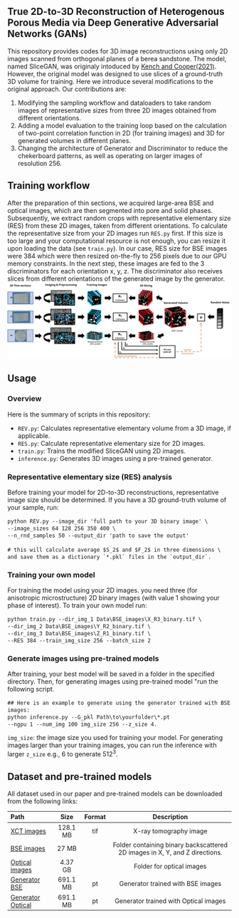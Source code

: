 ## True 2D-to-3D Reconstruction of Heterogenous Porous Media via Deep Generative Adversarial Networks (GANs)
 This repository provides codes for 3D image reconstructions using only 2D images scanned from orthogonal planes of a berea sandstone. The model, named SliceGAN, was originaly intoduced by [Kench and Cooper(2021)](https://github.com/stke9/SliceGAN). However, the original model was designed to use slices of a ground-truth 3D volume for training. Here we introduce several modifications to the original approach. Our contributions are:
 1) Modifying the sampling workflow and dataloaders to take random images of representative sizes from three 2D images obtained from different orientations.
 2) Adding a model evaluation to the training loop based on the calculation of two-point correlation function in 2D (for training images) and 3D for generated volumes in different planes.
 3) Changing the architecture of Generator and Discriminator to reduce the chekerboard patterns, as well as operating on larger images of resolution 256.

 ## Training workflow
 After the preparation of thin sections, we acquired large-area BSE and optical images, which are then segmented into pore and solid phases. Subsequently, we extract random crops with representative elementary size (RES) from these 2D images, taken from different orientations. To calculate the representative size from your 2D images run `RES.py` first. If this size is too large and your computational resource is not enough, you can resize it upon loading the data (see `train.py`). In our case, RES size for BSE images were 384 which were then resized on-the-fly to 256 pixels due to our GPU memory constraints. In the next step, these images are fed to the 3 discriminators for each orientation x, y, z. The discriminator also receives slices from different orientations of the generated image by the generator.
 ![](Fig1_Workflow.jpg)

 ## Usage
 ### Overview
Here is the summary of scripts in this repository:
- ``REV.py``: Calculates representative elementary volume from a 3D image, if applicable.
- ``RES.py``: Calculate representative elementary size for 2D images.
- ``train.py``: Trains the modified SliceGAN using 2D images.
- ``inference.py``: Generates 3D images using a pre-trained generator.

 ### Representative elementary size (RES) analysis
 Before training your model for 2D-to-3D reconstructions, representative image size should be determined. If you have a 3D ground-truth volume of your sample, run:
```
python REV.py --image_dir 'full path to your 3D binary image' \
--image_sizes 64 128 256 350 400 \
--n_rnd_samples 50 --output_dir 'path to save the output'

# this will calculate average $S_2$ and $F_2$ in three dimensions \
and save them as a dictionary `*.pkl` files in the `output_dir`.
```
### Training your own model
 For training the model using your 2D images. you need three (for anisotropic microstructure) 2D binary images (with value 1 showing your phase of interest). To train your own model run:
 ```
 python train.py --dir_img_1 Data\BSE_images\X_R3_binary.tif \
 --dir_img_2 Data\BSE_images\Y_R2_binary.tif \
 --dir_img_3 Data\BSE_images\Z_R1_binary.tif \
 --RES 384 --train_img_size 256 --batch_size 2

 ```
### Generate images using pre-trained models
 After training, your best model will be saved in a folder in the specified directory. Then, for generating images using pre-trained model "run the following script.
 ```
 ## Here is an example to generate using the generator trained with BSE images:
 python inference.py --G_pkl Path\to\yourfolder\*.pt
 --ngpu 1 --num_img 100 img_size 256 --z_size 4.

 ``` 
 `img_size`: the image size you used for training your model. For generating images larger than your training images, you can run the inference with larger `z_size` e.g., 6 to generate $512^3$.

 ## Dataset and pre-trained models
 All dataset used in our paper and pre-trained models can be downloaded from the following links:

| Path | Size | Format | Description |
| :--- | :--: | :----: | :---------: |
| [XCT images](https://drive.google.com/file/d/1cX8SISCeEQCeTIddzLySBwAL8IXRkZXC/view?usp=drive_link) | 128.1 MB | tif | X-ray tomography image
| [BSE images](https://drive.google.com/drive/folders/1lHXqiq627X1z7EJTagvoYkqjXUdV-a9r?usp=drive_link) | 27 MB | | Folder containing binary backscattered 2D images in X, Y, and Z directions.
| [Optical images](https://drive.google.com/drive/folders/198PSDMM1vjrd0lANq43euVwHINft96Hp?usp=drive_link) | 4.37 GB | | Folder for optical images
| [Generator BSE](https://drive.google.com/file/d/1Eve0lMVXUOmQpqGzZG4bK-xkK3du-ttY/view?usp=drive_link) | 691.1 MB | pt | Generator trained with BSE images
| [Generator Optical](https://drive.google.com/file/d/1TiusyUWFmz6lb_NrNtxlUpngRvqO1lSQ/view?usp=drive_link) | 691.1 MB | pt | Generator trained with Optical images




 

 